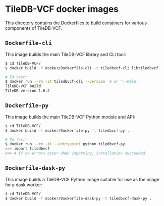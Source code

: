 # TileDB-VCF docker images

This directory contains the Dockerfiles to build containers for various components of TileDB-VCF.

## `Dockerfile-cli`

This image builds the main TileDB-VCF library and CLI tool:
```bash
$ cd TileDB-VCF/
$ docker build -f docker/Dockerfile-cli -t tiledbvcf-cli libtiledbvcf

# To test:
$ docker run --rm -it tiledbvcf-cli --version  # or '--help'
TileDB-VCF build
TileDB version 1.6.2
```

## `Dockerfile-py`

This image builds the main TileDB-VCF Python module and API:
```bash
$ cd TileDB-VCF/
$ docker build -f docker/Dockerfile-py -t tiledbvcf-py .

# To test:
$ docker run --rm -it --entrypoint python tiledbvcf-py
>>> import tiledbvcf
>>> # If no errors occur when importing, installation succeeded.
```


## `Dockerfile-dask-py`

This image builds a TileDB-VCF Python image suitable for use as the image for a dask worker:
```bash
$ cd TileDB-VCF/
$ docker build -f docker/Dockerfile-dask-py -t tiledbvcf-dask-py .
```